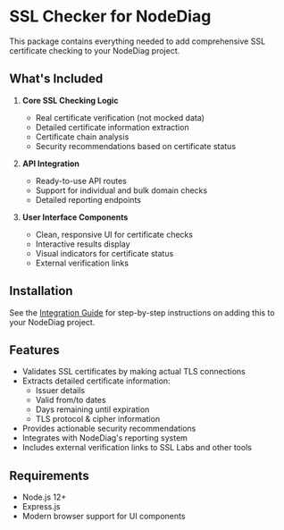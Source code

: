 # SSL Checker for NodeDiag

This package contains everything needed to add comprehensive SSL certificate checking to your NodeDiag project.

## What's Included

1. **Core SSL Checking Logic**
   - Real certificate verification (not mocked data)
   - Detailed certificate information extraction
   - Certificate chain analysis
   - Security recommendations based on certificate status

2. **API Integration**
   - Ready-to-use API routes
   - Support for individual and bulk domain checks
   - Detailed reporting endpoints

3. **User Interface Components**
   - Clean, responsive UI for certificate checks
   - Interactive results display
   - Visual indicators for certificate status
   - External verification links

## Installation

See the [Integration Guide](./INTEGRATION-GUIDE.md) for step-by-step instructions on adding this to your NodeDiag project.

## Features

- Validates SSL certificates by making actual TLS connections
- Extracts detailed certificate information:
  - Issuer details
  - Valid from/to dates
  - Days remaining until expiration
  - TLS protocol & cipher information
- Provides actionable security recommendations
- Integrates with NodeDiag's reporting system
- Includes external verification links to SSL Labs and other tools

## Requirements

- Node.js 12+
- Express.js
- Modern browser support for UI components